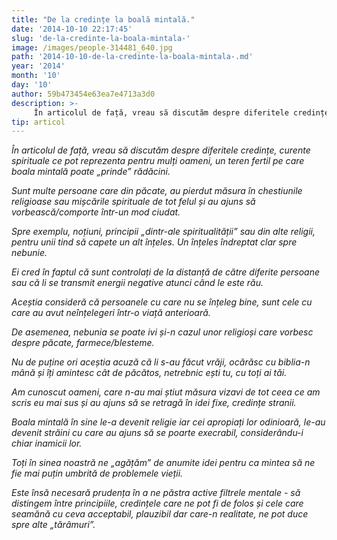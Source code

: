 ```yaml
---
title: "De la credințe la boală mintală."
date: '2014-10-10 22:17:45'
slug: 'de-la-credinte-la-boala-mintala-'
image: /images/people-314481_640.jpg
path: '2014-10-10-de-la-credinte-la-boala-mintala-.md'
year: '2014'
month: '10'
day: '10'
author: 59b473454e63ea7e4713a3d0
description: >-
     În articolul de față, vreau să discutăm despre diferitele credințe, curente spirituale ce pot reprezenta pentru mulți oameni, un teren fertil pe care boala mintală poate „prinde” rădăcini.Sunt multe
tip: articol
---
```

<div class="kg-card-markdown"><p><em> În articolul de față, vreau să discutăm despre diferitele credințe, curente spirituale ce pot reprezenta pentru mulți oameni, un teren fertil pe care boala mintală poate „prinde” rădăcini.</em></p>
<p><em>Sunt multe persoane care din păcate, au pierdut măsura în chestiunile religioase sau mișcările spirituale de tot felul și au ajuns să vorbească/comporte într-un mod ciudat.</em></p>
<p><em>Spre exemplu, noțiuni, principii  „dintr-ale spiritualității” sau din alte religii, pentru unii tind să capete un alt înțeles. Un înțeles îndreptat clar spre nebunie. </em></p>
<p><em>Ei cred în faptul că sunt controlați de la distanță de către diferite persoane sau că li se transmit energii negative atunci când le este rău. </em></p>
<p><em>Aceștia consideră că persoanele cu care nu se înțeleg bine, sunt cele cu care au avut neînțelegeri într-o viață anterioară.</em></p>
<p><em>De asemenea, nebunia se poate ivi și-n cazul unor religioși care vorbesc despre păcate, farmece/blesteme. </em></p>
<p><em>Nu de puține ori aceștia acuză că li s-au făcut vrăji, ocărăsc cu biblia-n mână și îți amintesc cât de păcătos, netrebnic ești tu, cu toți ai tăi. </em></p>
<p><em>Am cunoscut oameni, care n-au mai știut măsura vizavi de tot ceea ce am scris eu mai sus și au ajuns să se retragă în idei fixe, credințe stranii. </em></p>
<p><em>Boala mintală în sine le-a devenit religie iar cei apropiați lor odinioară, le-au devenit străini cu care au ajuns să se poarte execrabil, considerându-i chiar inamicii lor.</em></p>
<p><em>Toți în sinea noastră ne „agățăm” de anumite idei pentru ca mintea să ne fie mai puțin umbrită de problemele vieții. </em></p>
<p><em>Este însă necesară prudența în a ne păstra active filtrele mentale - să distingem între principiile, credințele care ne pot fi de folos și cele care seamănă cu ceva acceptabil, plauzibil dar care-n realitate, ne pot duce spre alte „tărâmuri”.</em></p>
<p> </p>
</div>
    